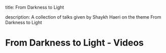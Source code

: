 title: From Darkness to Light

description: A collection of talks given by Shaykh Haeri on the theme From Darkness to Light

# From Darkness to Light - Videos
